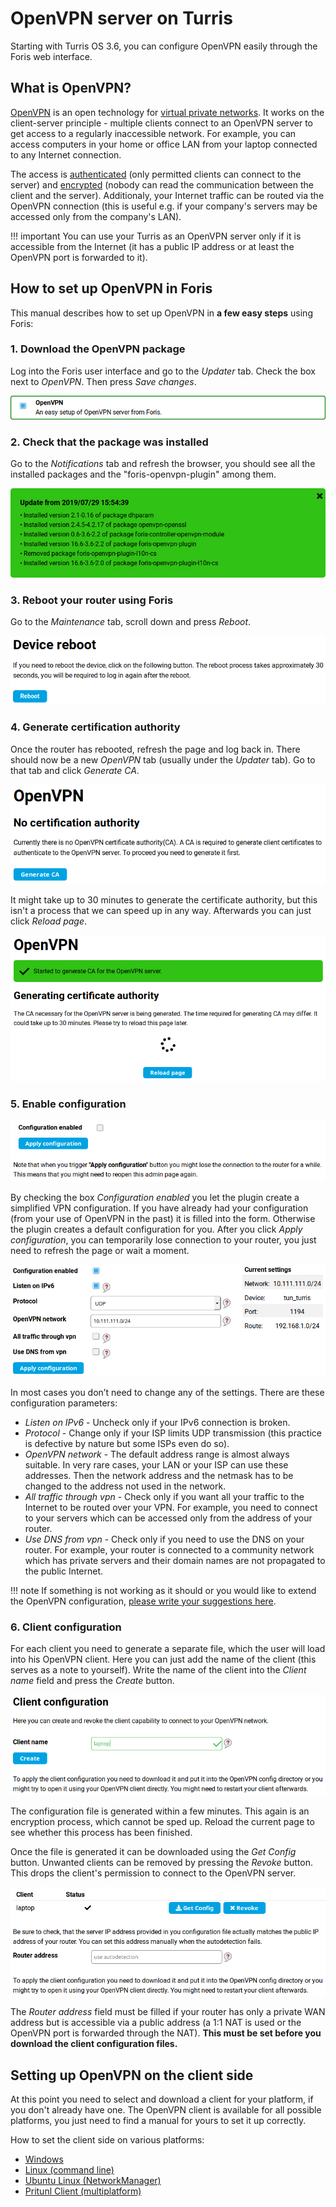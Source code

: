 # OpenVPN server on Turris

Starting with Turris OS 3.6, you can configure OpenVPN easily through the Foris web interface.

## What is OpenVPN?

[OpenVPN](https://en.wikipedia.org/wiki/OpenVPN) is an open technology for
[virtual private networks](https://en.wikipedia.org/wiki/Virtual_private_network). It works on the client-server
principle - multiple clients connect to an OpenVPN server to get access to a regularly inaccessible network.
For example, you can access computers in your home or office LAN from your laptop connected to any Internet connection.

The access is [authenticated](https://en.wikipedia.org/wiki/Authentication) (only permitted clients can connect to
the server) and [encrypted](https://en.wikipedia.org/wiki/Encryption) (nobody can read
the communication between the client and the server). Additionaly, your Internet traffic can be routed via
the OpenVPN connection (this is useful e.g. if your company's servers may be accessed only from the company's LAN).

!!! important
    You can use your Turris as an OpenVPN server only if it is accessible from the Internet (it has a public IP address
    or at least the OpenVPN port is forwarded to it).

## How to set up OpenVPN in Foris

This manual describes how to set up OpenVPN in **a few easy steps** using Foris:

### 1. Download the OpenVPN package

Log into the Foris user interface and go to the _Updater_ tab. Check the box next to _OpenVPN_.
Then press _Save changes_.

![OpenVPN section in Updated](updater.png)

### 2. Check that the package was installed

Go to the _Notifications_ tab and refresh the browser, you should see all the installed packages and the
"foris-openvpn-plugin" among them.

![Installed packages](packages.png)

### 3. Reboot your router using Foris

Go to the _Maintenance_ tab, scroll down and press _Reboot_.

![Device reboot](reboot.png)

### 4. Generate certification authority

Once the router has rebooted, refresh the page and log back in. There should now be a new _OpenVPN_ tab (usually
under the _Updater_ tab). Go to that tab and click _Generate CA_.

![No certification authority](no-ca.png)

It might take up to 30 minutes to generate the certificate authority, but this isn't a process that we can speed up
in any way. Afterwards you can just click _Reload page_.

![Certification authority is being generated](gen-ca.png)

### 5. Enable configuration

![Configuration disabled](conf-disabled.png)

By checking the box _Configuration enabled_ you let the plugin create a simplified VPN configuration.
If you have already had your configuration (from your use of OpenVPN in the past) it is filled into the form.
Otherwise the plugin creates a default configuration for you. After you click _Apply configuration_,
you can temporarily lose connection to your router, you just need to refresh the page or wait a moment.

![Configuration enabled](conf-enabled.png)

In most cases you don’t need to change any of the settings. There are these configuration parameters:

* _Listen on IPv6_ - Uncheck only if your IPv6 connection is broken.
* _Protocol_ - Change only if your ISP limits UDP transmission (this practice is defective by nature but some
ISPs even do so).
* _OpenVPN network_ - The default address range is almost always suitable. In very rare cases, your LAN or your
ISP can use these addresses. Then the network address and the netmask has to be changed to the address not used
in the network.
* _All traffic through vpn_ - Check only if you want all your traffic to the Internet to be routed over your VPN.
For example, you need to connect to your servers which can be accessed only from the address of your router.
* _Use DNS from vpn_ - Check only if you need to use the DNS on your router. For example, your router is connected to
a community network which has private servers and their domain names are not propagated to the public Internet.

!!! note
    If something is not working as it should or you would like to extend the OpenVPN configuration,
    [please write your suggestions here](https://forum.turris.cz/t/openvpn-server-easy-and-fast/3674).

### 6. Client configuration

For each client you need to generate a separate file, which the user will load into his OpenVPN client. Here you can
just add the name of the client (this serves as a note to yourself). Write the name of the client into
the _Client name_ field and press the _Create_ button.

![Client configuration](client.png)

The configuration file is generated within a few minutes. This again is an encryption process, which cannot be sped up.
Reload the current page to see whether this process has been finished.

Once the file is generated it can be downloaded using the _Get Config_ button. Unwanted clients can be removed
by pressing the _Revoke_ button. This drops the client's permission to connect to the OpenVPN server.

![Client configuration download](client-download.png)

The _Router address_ field must be filled if your router has only a private WAN address but is accessible via
a public address (a 1:1 NAT is used or the OpenVPN port is forwarded through the NAT). **This must be set before you
download the client configuration files.**

## Setting up OpenVPN on the client side

At this point you need to select and download a client for your platform, if you don't already have one. The OpenVPN
client is available for all possible platforms, you just need to find a manual for yours to set it up correctly.

How to set the client side on various platforms:

* [Windows](https://openvpn.net/vpn-server-resources/connecting-to-access-server-with-windows/)
* [Linux (command line)](https://openvpn.net/vpn-server-resources/how-to-connect-to-access-server-from-a-linux-computer/)
* [Ubuntu Linux (NetworkManager)](https://torguard.net/knowledgebase.php?action=displayarticle&id=53)
* [Pritunl Client (multiplatform)](https://client.pritunl.com/)
